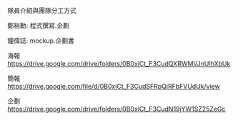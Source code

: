 隊員介紹與團隊分工方式

鄭裕勳: 程式撰寫.企劃

鐘偉誌: mockup.企劃書

海報
https://drive.google.com/drive/folders/0B0xiCt_F3CudQXRWMVJnUlhXbUk


簡報
https://drive.google.com/file/d/0B0xiCt_F3CudSFRpQjRFbFVUdUk/view


企劃
https://drive.google.com/drive/folders/0B0xiCt_F3CudN19jYW1SZ25ZeGc
